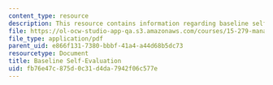 ```yaml
---
content_type: resource
description: This resource contains information regarding baseline self-evaluation.
file: https://ol-ocw-studio-app-qa.s3.amazonaws.com/courses/15-279-management-communication-for-undergraduates-fall-2012/fb76e47c875d0c31d4da7942f06c577e_MIT15_279F12_eval_baseline.pdf
file_type: application/pdf
parent_uid: e866f131-7380-bbbf-41a4-a44d68b5dc73
resourcetype: Document
title: Baseline Self-Evaluation
uid: fb76e47c-875d-0c31-d4da-7942f06c577e
---
```

